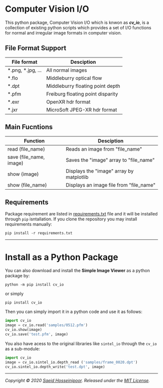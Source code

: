 
# Computer Vision I/O
This python package, Computer Vision I/O which is knwon as **_cv\_io_**, is a collection of existing python scripts which provides a set of I/O functions for normal and irregular image formats in computer vision.

## File Format Support
File format | Desciption
------------|-------------
*.png, *.jpg, ... | All normal images
*.flo | Middleburry optical flow
*.dpt | Middleburry floating point depth
*.pfm | Freiburg floating point disparity
*.exr | OpenXR hdr format
*.jxr | MicroSoft JPEG-XR hdr format


## Main Fucntions
Function | Desciption
---------|------------
read (file\_name) | Reads an image from "file\_name"
save (file\_name, image) | Saves the "image" array to "file\_name"
show (image) | Displays the "image" array by matplotlib
show (file\_name) | Displays an image file from "file\_name"

## Requirements
Package requirement are listed in [requirements.txt](requirements.txt) file and it will be installed through `pip` isntallation. If you clone the repository you may install requirements manually:

```shell
pip install -r requirements.txt
```

***
# Install as a Python Package

You can also download and install the **Simple Image Viewer** as a python package by:
```
python -m pip install cv_io
```
or simply 
```
pip install cv_io
```
Then you can simply import it in a python code and use it as follows:
```python
import cv_io
image = cv_io.read('samples/0512.pfm')
cv_io.show(image)
cv_io.save('test.pfm', image)
```
You also have acess to the original libraries like `sintel_io` through the `cv_io` as a sub-module: 
```python
import cv_io
image = cv_io.sintel_io.depth_read ('samples/frame_0020.dpt')
cv_io.sintel_io.depth_write('test.dpt', image)
```

***
_Copyright &copy; 2020 [Saeid Hosseinipoor](https://saeid-h.github.io/). Released under the [MIT License](LICENSE)._
